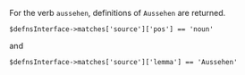 For the verb `aussehen`, definitions of `Aussehen` are returned. 

`$defnsInterface->matches['source']['pos'] == 'noun'`  

and 

`$defnsInterface->matches['source']['lemma'] == 'Aussehen'`
